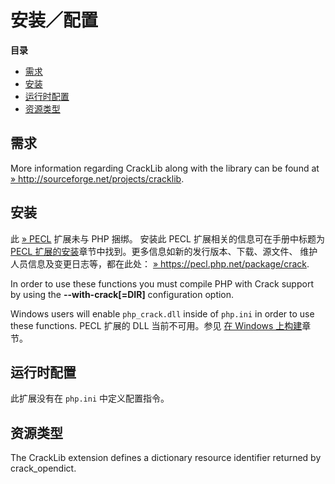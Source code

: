 安装／配置
==========

**目录**

-   [需求](/crack/setup.html#需求)
-   [安装](/crack/setup.html#安装)
-   [运行时配置](/crack/setup.html#运行时配置)
-   [资源类型](/crack/setup.html#资源类型)

需求
----

More information regarding CrackLib along with the library can be found
at
<a href="http://sourceforge.net/projects/cracklib" class="link external">» http://sourceforge.net/projects/cracklib</a>.

安装
----

此 <a href="https://pecl.php.net/" class="link external">» PECL</a>
扩展未与 PHP 捆绑。 安装此 PECL 扩展相关的信息可在手册中标题为
<a href="/install/pecl.html" class="link">PECL 扩展的安装</a>章节中找到。更多信息如新的发行版本、下载、源文件、
维护人员信息及变更日志等，都在此处：
<a href="https://pecl.php.net/package/crack" class="link external">» https://pecl.php.net/package/crack</a>.

In order to use these functions you must compile PHP with Crack support
by using the **--with-crack\[=DIR\]** configuration option.

Windows users will enable `php_crack.dll` inside of `php.ini` in order
to use these functions. PECL 扩展的 DLL 当前不可用。参见
<a href="/install/windows/legacy/index.html#install.windows.legacy.building" class="link">在 Windows 上构建</a>章节。

运行时配置
----------

此扩展没有在 `php.ini` 中定义配置指令。

资源类型
--------

The CrackLib extension defines a dictionary resource identifier returned
by <span class="function">crack\_opendict</span>.
